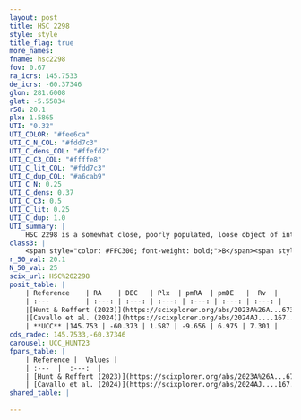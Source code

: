 ```yaml
---
layout: post
title: HSC 2298
style: style
title_flag: true
more_names: 
fname: hsc2298
fov: 0.67
ra_icrs: 145.7533
de_icrs: -60.37346
glon: 281.6008
glat: -5.55834
r50: 20.1
plx: 1.5865
UTI: "0.32"
UTI_COLOR: "#fee6ca"
UTI_C_N_COL: "#fdd7c3"
UTI_C_dens_COL: "#ffefd2"
UTI_C_C3_COL: "#ffffe8"
UTI_C_lit_COL: "#fdd7c3"
UTI_C_dup_COL: "#a6cab9"
UTI_C_N: 0.25
UTI_C_dens: 0.37
UTI_C_C3: 0.5
UTI_C_lit: 0.25
UTI_C_dup: 1.0
UTI_summary: |
    HSC 2298 is a somewhat close, poorly populated, loose object of intermediate C3 quality. It was recently reported in the literature.
class3: |
    <span style="color: #FFC300; font-weight: bold;">B</span><span style="color: #FFC300; font-weight: bold;">B</span>
r_50_val: 20.1
N_50_val: 25
scix_url: HSC%202298
posit_table: |
    | Reference    | RA    | DEC   | Plx  | pmRA  | pmDE   |  Rv  |
    | :---         | :---: | :---: | :---: | :---: | :---: | :---: |
    |[Hunt & Reffert (2023)](https://scixplorer.org/abs/2023A%26A...673A.114H) | 145.729 | -60.392 | 1.573 | -9.742 | 6.889 | 6.572 |
    |[Cavallo et al. (2024)](https://scixplorer.org/abs/2024AJ....167...12C) | 146.453 | -60.668 | 1.578 | -- | -- | -- |
    | **UCC** |145.753 | -60.373 | 1.587 | -9.656 | 6.975 | 7.301 | 
cds_radec: 145.7533,-60.37346
carousel: UCC_HUNT23
fpars_table: |
    | Reference |  Values |
    | :---  |  :---:  |
    | [Hunt & Reffert (2023)](https://scixplorer.org/abs/2023A%26A...673A.114H) | `AV50=0.207, diffAV50=0.344, MOD50=8.896, logAge50=8.003` |
    | [Cavallo et al. (2024)](https://scixplorer.org/abs/2024AJ....167...12C) | `AV50=0.51, dMod50=9.01, logAge50=8.0, [Fe/H]50=0.09` |
shared_table: |
    
---
```

